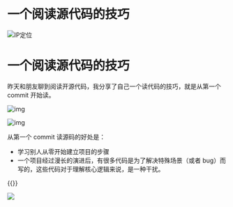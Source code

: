# 一个阅读源代码的技巧


<!--more-->
![IP定位](https://tool.lu/netcard/)

# 一个阅读源代码的技巧

昨天和朋友聊到阅读开源代码，我分享了自己一个读代码的技巧，就是从第一个 commit 开始读。

![img](https://gbstatic.djyde.com/assets/0069RVTdgy1fv921gu1dtj31kw0z3aei.jpg)

![img](https://gbstatic.djyde.com/assets/0069RVTdgy1fv927o4mqtj31kw0xz11u.jpg)

从第一个 commit 读源码的好处是：

- 学习别人从零开始建立项目的步骤
- 一个项目经过漫长的演进后，有很多代码是为了解决特殊场景（或者 bug）而写的，这些代码对于理解核心逻辑来说，是一种干扰。


{{<music url="https://cdn.jsdelivr.net/gh/ybrc/ybrc.github.io@source/Music/9.mp3" name="" artist="Mr·Yang" cover="https://cdn.jsdelivr.net/gh/ybrc/ybrc.github.io@img/avatar.png" fixed="true" volume="100" loop="all" autoplay="true" preload="auto" >}}

<img src="https://tool.lu/netcard/">

